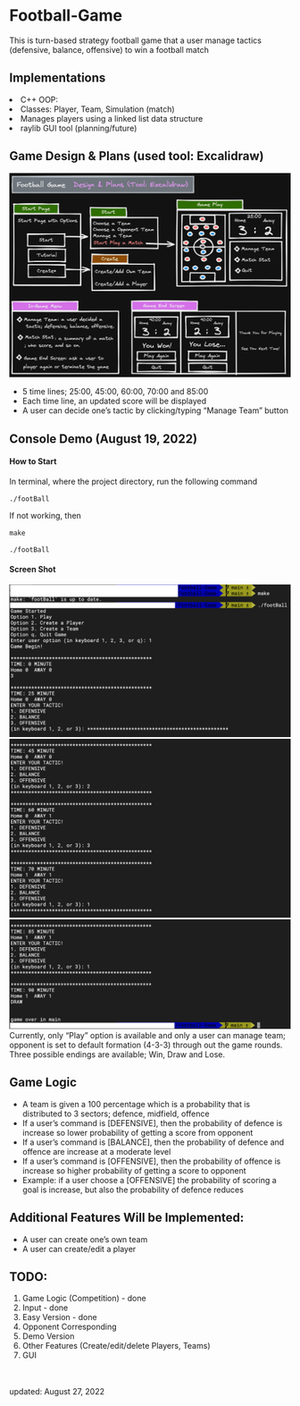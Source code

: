 # Football-Game

<p>
This is turn-based strategy football game that a user manage tactics (defensive, balance, offensive) to win a football match
</p>

<h2>Implementations</h2>
<li>C++ OOP: </li>
<li>Classes: Player, Team, Simulation (match)</li>
<li>Manages players using a linked list data structure</li>
<li>raylib GUI tool (planning/future)</li>

<h2>Game Design & Plans (used tool: Excalidraw)</h2>

![demo](src/img/gamePlan3.png)
<ul>
<li>5 time lines; 25:00, 45:00, 60:00, 70:00 and 85:00</li>
<li>Each time line, an updated score will be displayed</li>
<li>A user can decide one’s tactic by clicking/typing “Manage Team” button</li>
</ul>

<h2>Console Demo (August 19, 2022)</h2>
<h4>How to Start</h4>
In terminal, where the project directory, run the following command
<pre><code>./footBall</code></pre>
If not working, then
<pre><code>make</code></pre>
<pre><code>./footBall</code></pre>

<h4>Screen Shot </h4>

![demo](src/img/fourth.png)
![demo](src/img/fifth.png)
![demo](src/img/sixth.png)
Currently, only “Play” option is available and only a user can manage team; opponent is set to default formation (4-3-3) through out the game rounds. Three possible endings are available; Win, Draw and Lose.


<h2>Game Logic</h2>
<ul>
<li>A team is given a 100 percentage which is a probability that is distributed to 3 sectors; defence, midfield, offence</li>
<li>If a user’s command is [DEFENSIVE], then the probability of defence is increase so lower probability of getting a score from opponent</li>
<li>If a user’s command is [BALANCE], then the probability of defence and offence are increase at a moderate level
</li>
<li>If a user’s command is [OFFENSIVE], then the probability of offence is increase so higher probability of getting a score to opponent</li>
<li>Example: if a user choose a [OFFENSIVE] the probability of scoring a goal is increase, but also the probability of defence reduces</li>
</ul>

<h2>Additional Features Will be Implemented:</h2>
<ul>
<li>A user can create one’s own team</li>
<li>A user can create/edit a player</li>
</ul>

<h2>TODO:</h2>
<ol>
<li>Game Logic (Competition) - done</li>
<li>Input - done</li>
<li>Easy Version - done</li>
<li>Opponent Corresponding</li>
<li>Demo Version</li>
<li>Other Features (Create/edit/delete Players, Teams)</li>
<li>GUI</li>
</ol>

<br><br>
updated: August 27, 2022
